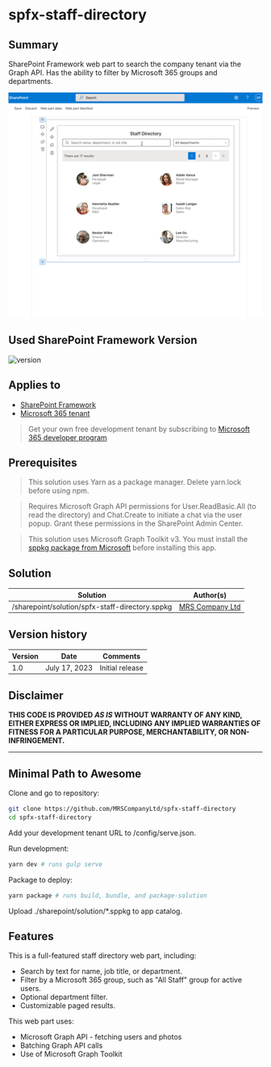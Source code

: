 # spfx-staff-directory

## Summary

SharePoint Framework web part to search the company tenant via the Graph API. Has the ability to filter by Microsoft 365 groups and departments.

![image](./sharepoint/assets/demo.gif)

## Used SharePoint Framework Version

![version](https://img.shields.io/badge/version-1.17.4-green.svg)

## Applies to

- [SharePoint Framework](https://aka.ms/spfx)
- [Microsoft 365 tenant](https://docs.microsoft.com/en-us/sharepoint/dev/spfx/set-up-your-developer-tenant)

> Get your own free development tenant by subscribing to [Microsoft 365 developer program](http://aka.ms/o365devprogram)

## Prerequisites

> This solution uses Yarn as a package manager. Delete yarn.lock before using npm.

> Requires Microsoft Graph API permissions for User.ReadBasic.All (to read the directory) and Chat.Create to initiate a chat via the user popup. Grant these permissions in the SharePoint Admin Center.

> This solution uses Microsoft Graph Toolkit v3. You must install the [sppkg package from Microsoft](https://github.com/microsoftgraph/microsoft-graph-toolkit/releases/tag/v3.1.0) before installing this app.

## Solution

| Solution    | Author(s)                                               |
| ----------- | ------------------------------------------------------- |
| /sharepoint/solution/spfx-staff-directory.sppkg | [MRS Company Ltd](https://mrscompany.com) |

## Version history

| Version | Date             | Comments        |
| ------- | ---------------- | --------------- |
| 1.0     | July 17, 2023 | Initial release |

## Disclaimer

**THIS CODE IS PROVIDED _AS IS_ WITHOUT WARRANTY OF ANY KIND, EITHER EXPRESS OR IMPLIED, INCLUDING ANY IMPLIED WARRANTIES OF FITNESS FOR A PARTICULAR PURPOSE, MERCHANTABILITY, OR NON-INFRINGEMENT.**

---

## Minimal Path to Awesome

Clone and go to repository:

```bash
git clone https://github.com/MRSCompanyLtd/spfx-staff-directory
cd spfx-staff-directory
```

Add your development tenant URL to /config/serve.json.

Run development:

```bash
yarn dev # runs gulp serve
```

Package to deploy:

```bash
yarn package # runs build, bundle, and package-solution
```

Upload ./sharepoint/solution/*.sppkg to app catalog.

## Features

This is a full-featured staff directory web part, including:

- Search by text for name, job title, or department.
- Filter by a Microsoft 365 group, such as "All Staff" group for active users.
- Optional department filter.
- Customizable paged results.

This web part uses:

- Microsoft Graph API - fetching users and photos
- Batching Graph API calls
- Use of Microsoft Graph Toolkit

